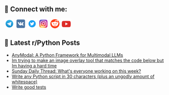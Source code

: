 ## 🔎 Connect with me:
[<img src="https://github.com/bullbesh/bullbesh/blob/main/images/Telegram.png" width="32" height="32" />](https://t.me/bullbesh)
[<img src="https://github.com/bullbesh/bullbesh/blob/main/images/VK.png" width="32" height="32" />](https://vk.com/bullbesh)
[<img src="https://github.com/bullbesh/bullbesh/blob/main/images/Twitter.png" width="32" height="32" />](https://twitter.com/bullbesh1)
[<img src="https://github.com/bullbesh/bullbesh/blob/main/images/Instagram.png" width="32" height="32" />](https://www.instagram.com/bullbesh)
[<img src="https://github.com/bullbesh/bullbesh/blob/main/images/Reddit.png" width="32" height="32" />](https://www.reddit.com/user/bullbesh)
[<img src="https://github.com/bullbesh/bullbesh/blob/main/images/YouTube.png" width="32" height="32" />](https://www.youtube.com/channel/UCtfjRs6uzgq5mfm8S06WTcg)

## 📕 Latest r/Python Posts
<!-- BLOG-POST-LIST:START -->
- [AnyModal: A Python Framework for Multimodal LLMs](https://www.reddit.com/r/Python/comments/1gtbrzb/anymodal_a_python_framework_for_multimodal_llms/)
- [Im trying to make an image overlay tool that matches the code below but Im having a hard time](https://www.reddit.com/r/Python/comments/1gtafeg/im_trying_to_make_an_image_overlay_tool_that/)
- [Sunday Daily Thread: What&#39;s everyone working on this week?](https://www.reddit.com/r/Python/comments/1gt0n9f/sunday_daily_thread_whats_everyone_working_on/)
- [Write any Python script in 30 characters &lpar;plus an ungodly amount of whitespace&rpar;](https://www.reddit.com/r/Python/comments/1gsyls8/write_any_python_script_in_30_characters_plus_an/)
- [Write good tests](https://www.reddit.com/r/Python/comments/1gspitz/write_good_tests/)
<!-- BLOG-POST-LIST:END -->
